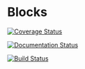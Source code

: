 Blocks
======

[![Coverage Status](https://img.shields.io/coveralls/bartvm/blocks.svg)](https://coveralls.io/r/bartvm/blocks?branch=master)

[![Documentation Status](https://readthedocs.org/projects/blocks/badge/?version=latest)](https://readthedocs.org/projects/blocks/?badge=latest)

[![Build Status](https://travis-ci.org/lisa-lab/pylearn2.svg?branch=master)](https://travis-ci.org/lisa-lab/pylearn2)
